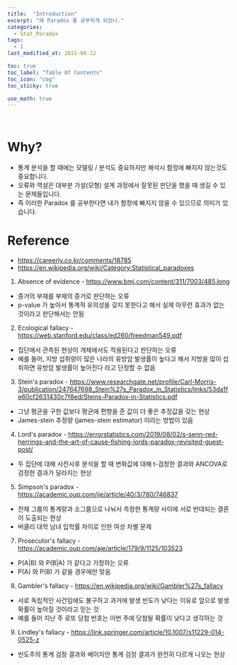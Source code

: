 ```yaml
---
title:  "Introduction"
excerpt: "왜 Paradox 를 공부하게 되었나."
categories:
  - Stat_Paradox
tags:
  - 1
last_modified_at: 2021-08-12

toc: true
toc_label: "Table Of Contents"
toc_icon: "cog"
toc_sticky: true

use_math: true
---
```


<br>

# Why?

- 통계 분석을 할 때에는 모델링 / 분석도 중요하지만 해석시 함정에 빠지지 않는것도 중요합니다. 
- 오류와 역설은 대부분 가설(모형) 설계 과정에서 잘못된 판단을 했을 때 생길 수 있는 문제들입니다. 
- 즉 이러한 Paradox 를 공부한다면 내가 함정에 빠지지 않을 수 있으므로 의미가 있습니다.

# Reference 

- https://careerly.co.kr/comments/18785
- https://en.wikipedia.org/wiki/Category:Statistical_paradoxes

1) Absence of evidence - https://www.bmj.com/content/311/7003/485.long
- 증거의 부재를 부재의 증거로 판단하는 오류
- p-value 가 높아서 통계적 유의성을 갖지 못한다고 해서 실제 아무런 효과가 없는 것이라고 판단해서는 안됨

2) Ecological fallacy - https://web.stanford.edu/class/ed260/freedman549.pdf
- 집단에서 관측된 현상이 개체에서도 적용된다고 판단하는 오류
- 예를 들어, 지방 섭취량이 많은 나라의 유방암 발생률이 높다고 해서 지방을 많이 섭취하면 유방암 발생률이 높아진다 라고 단정할 수 없음

3) Stein's paradox - https://www.researchgate.net/profile/Carl-Morris-3/publication/247647698_Stein%27s_Paradox_in_Statistics/links/53da1fe60cf2631430c7f8ed/Steins-Paradox-in-Statistics.pdf
- 그냥 평균을 구한 값보다 평균에 편향을 준 값이 더 좋은 추정값을 갖는 현상
- James-stein 추정량 (james-stein estimator) 이라는 방법이 있음

4) Lord's paradox - https://errorstatistics.com/2019/08/02/s-senn-red-herrings-and-the-art-of-cause-fishing-lords-paradox-revisited-guest-post/
- 두 집단에 대해 사전사후 분석을 할 때 변화값에 대해 t-검정한 결과와 ANCOVA로 검정한 결과가 달라지는 현상

5) Simpson's paradox - https://academic.oup.com/ije/article/40/3/780/746837
- 전체 그룹의 통계량과 소그룹으로 나눠서 측정한 통계량 사이에 서로 반대되는 결론이 도출되는 현상
- 버클리 대학 남녀 입학률 차이로 인한 여성 차별 문제

7) Prosecutor's fallacy - https://academic.oup.com/aje/article/179/9/1125/103523
- P(A|B) 와 P(B|A) 가 같다고 가정하는 오류
- P(A) 와 P(B) 가 같을 경우에만 맞음

8) Gambler's fallacy - https://en.wikipedia.org/wiki/Gambler%27s_fallacy
- 서로 독립적인 사건임에도 불구하고 과거에 발생 빈도가 낮다는 이유로 앞으로 발생 확률이 높아질 것이라고 믿는 것
- 예를 들어 지난 주 로또 당첨 번호는 이번 주에 당첨될 확률이 낮다고 생각하는 것

9) Lindley's fallacy - https://link.springer.com/article/10.1007/s11229-014-0525-z
- 빈도주의 통계 검정 결과와 베이지안 통계 검정 결과가 완전히 다르게 나오는 현상

